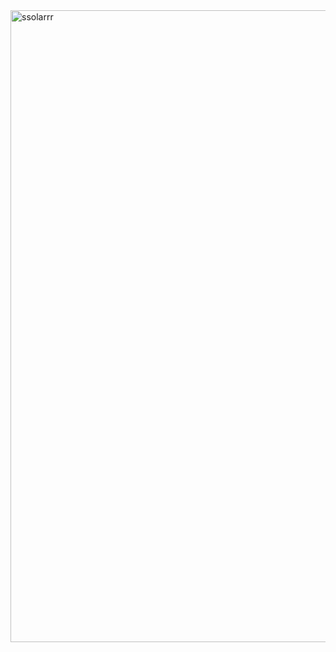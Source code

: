 
<img width="1226" height="1011" alt="ssolarrr" src="https://github.com/user-attachments/assets/2264aa3e-5466-42c7-ae0b-8bab2897a04e" />

